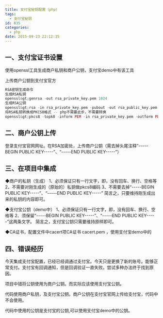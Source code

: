 ```yaml
---
title: 支付宝秘钥配置（php）
tags:
  - 支付宝秘钥
id: 835
categories:
  - php
date: 2015-09-23 22:12:35
---
```


## 一、支付宝证书设置

使用openssl工具生成商户私钥和商户公钥，支付宝demo中有该工具

上传商户公钥到支付宝官方

```php
RSA密钥生成命令
生成RSA私钥
openssl&gt;genrsa -out rsa_private_key.pem 1024
生成RSA公钥
openssl&gt;rsa -in rsa_private_key.pem -pubout -out rsa_public_key.pem
将RSA私钥转换成PKCS8格式 -- php不需要此步，不需要转换
openssl&gt;pkcs8 -topk8 -inform PEM -in rsa_private_key.pem -outform PEM -nocrypt
```

## 二、商户公钥上传

登录支付宝官网网址。在RSA加密处，上传商户公钥（需去掉头尾注释“-----BEGIN PUBLIC KEY-----”、“-----END PUBLIC KEY-----”）

## 三、在项目中集成

◆商户的私钥（生成）
1、必须保证只有一行文字，即，没有回车、换行、空格等
2、不需要对刚生成的（原始的）私钥做pkcs8编码
3、不需要去掉“-----BEGIN PUBLIC KEY-----”、“-----END PUBLIC KEY-----”
简言之，只要维持刚生成出来的私钥的内容即可。

◆支付宝公钥（demo中）
1、必须保证只有一行文字，即，没有回车、换行、空格等
2、须保留“-----BEGIN PUBLIC KEY-----”、“-----END PUBLIC KEY-----”这两条文字。
简言之，支付宝公钥只需要维持原样即可。

◆CA证书，配置文件中cacert项CA证书 cacert.pem ，使用支付宝demo中的

## 四、错误经历

今天集成支付宝配置，已经已经调通过支付宝。今天只是更换了新的账号。能够正常支付。支付宝有回调通知，但是回调验证一直失败。尝试多种办法终于找到原因。

项目中错将公钥使用为商户公钥。而实际应该使用支付宝公钥。

代码使用商户私钥，及支付宝公钥。商户公钥在支付宝官网上传给支付宝，代码中不会使用。

代码中使用的公钥是支付宝的公钥,可以使用支付宝demo中的公钥。